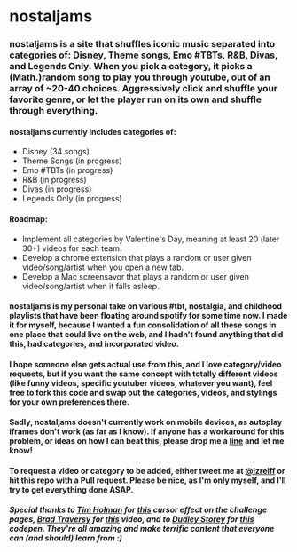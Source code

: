 # nostaljams

### nostaljams is a site that shuffles iconic music separated into categories of: Disney, Theme songs, Emo #TBTs, R&B, Divas, and Legends Only. When you pick a category, it picks a (Math.)random song to play you through youtube, out of an array of ~20-40 choices. Aggressively click and shuffle your favorite genre, or  let the player run on its own and shuffle through everything.

#### nostaljams currently includes categories of:
- Disney (34 songs)
- Theme Songs (in progress)
- Emo #TBTs (in progress)
- R&B (in progress)
- Divas (in progress)
- Legends Only (in progress)

#### Roadmap:
- Implement all categories by Valentine's Day, meaning at least 20 (later 30+) videos for each team.
- Develop a chrome extension that plays a random or user given video/song/artist when you open a new tab.
- Develop a Mac screensavor that plays a random or user given video/song/artist when it falls asleep.

#### nostaljams is my personal take on various #tbt, nostalgia, and childhood playlists that have been floating around spotify for some time now. I made it for myself, because I wanted a fun consolidation of all these songs in one place that could live on the web, and I hadn't found anything that did this, had categories, and incorporated video.

#### I hope someone else gets actual use from this, and I love category/video requests, but if you want the same concept with totally different videos (like funny videos, specific youtuber videos, whatever you want), feel free to fork this code and swap out the categories, videos, and stylings for your own preferences there.

#### Sadly, nostaljams doesn't currently work on mobile devices, as autoplay iframes don't work (as far as I know). If anyone has a workaround for this problem, or ideas on how I can beat this, please drop me a [line](https://twitter.com/izreiff) and let me know!

#### To request a video or category to be added, either tweet me at [@izreiff](https://twitter.com/izreiff) or hit this repo with a Pull request. Please be nice, as I'm only myself, and I'll try to get everything done ASAP.

##### Special thanks to [Tim Holman](http://tholman.com/) for [this](https://codepen.io/tholman/full/jWmZxZ/) cursor effect on the challenge pages, [Brad Traversy](http://traversymedia.com/) for [this](https://www.youtube.com/watch?v=oRmQN244Ir0) video, and to [Dudley Storey](http://thenewcode.com/) for [this](https://codepen.io/dudleystorey/pen/PZyMrd) codepen. They're all amazing and make terrific content that everyone can (and should) learn from :)
